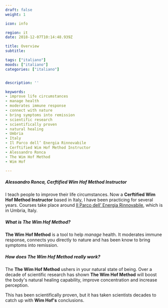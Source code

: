 ```yaml
---
draft: false
weight: 1

icon: info

region: it
date: 2018-12-07T10:14:48.939Z

title: Overview
subtitle:

tags: ["italiano"]
moods: ["italiano"]
categories: ["italiano"]


description: ''

keywords:
- improve life circumstances
- manage health
- moderates immune response
- connect with nature
- bring symptoms into remission
- scientific research
- scientifically proven
- natural healing
- Umbria
- Italy
- Il Parco dell’ Energia Rinnovabile
- Cerftified Wim Hof Method Instructor
- Alessandro Ronca
- The Wim Hof Method
- Wim Hof

---
```


##### Alessandro Ronca, Cerftified Wim Hof Method Instructor

I teach people to improve their life circumstances. Now a **Cerftified Wim Hof Method Instructor** based in Italy, I have been practicing <!--**The Wim Hof Method**--> for several years. Courses take place around [Il Parco dell’ Energia Rinnovabile](https://per.umbria.it/), which is in Umbria, Italy. <!--Here, I am Scientific Director.-->

##### What is The Wim Hof Method?

**The Wim Hof Method** is a tool to help _manage_ health. It moderates immune response, connects you directly to nature and has been know to bring symptoms into remission.

##### How does The Wim Hof Method _really_ work?

The **The Wim Hof Method** ushers in your natural state of being. Over a decade of scientific research has shown **The Wim Hof Method** will boost the body's natural healing capability, improve concentration and increase perception.

This has been scientifically proven, but it has taken scientists decades to catch up with **Wim Hof's** conclusions.
